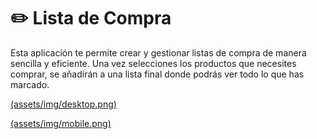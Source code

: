 # ✏️ Lista de Compra 

Esta aplicación te permite crear y gestionar listas de compra de manera sencilla y eficiente. Una vez selecciones los productos que necesites comprar, se añadirán a una lista final donde podrás ver todo lo que has marcado.

[(assets/img/desktop.png)](https://github.com/Nazaret20/listaCompra/blob/master/assets/img/desktop.png)

[(assets/img/mobile.png)](https://github.com/Nazaret20/listaCompra/blob/master/assets/img/mobile.png)
